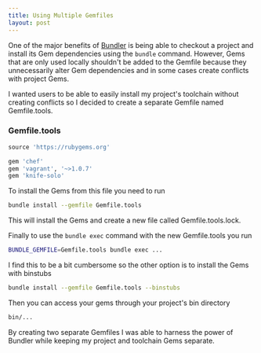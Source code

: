 ```yaml
---
title: Using Multiple Gemfiles
layout: post
---
```


One of the major benefits of [Bundler](https://github.com/bundler/bundler) is being able to checkout a project and install its Gem dependencies using the ```bundle``` command. However, Gems that are only used locally shouldn't be added to the Gemfile because they unnecessarily alter Gem dependencies and in some cases create conflicts with project Gems.

I wanted users to be able to easily install my project's toolchain without creating conflicts so I decided to create a separate Gemfile named Gemfile.tools.

### Gemfile.tools
```ruby
source 'https://rubygems.org'

gem 'chef'
gem 'vagrant', '~>1.0.7'
gem 'knife-solo'
```

To install the Gems from this file you need to run

```bash
bundle install --gemfile Gemfile.tools
```

This will install the Gems and create a new file called Gemfile.tools.lock.

Finally to use the ```bundle exec``` command with the new Gemfile.tools you run

```bash
BUNDLE_GEMFILE=Gemfile.tools bundle exec ...
```

I find this to be a bit cumbersome so the other option is to install the Gems with binstubs

```bash
bundle install --gemfile Gemfile.tools --binstubs
```

Then you can access your gems through your project's bin directory

```bash
bin/...
```

By creating two separate Gemfiles I was able to harness the power of Bundler while keeping my project and toolchain Gems separate.